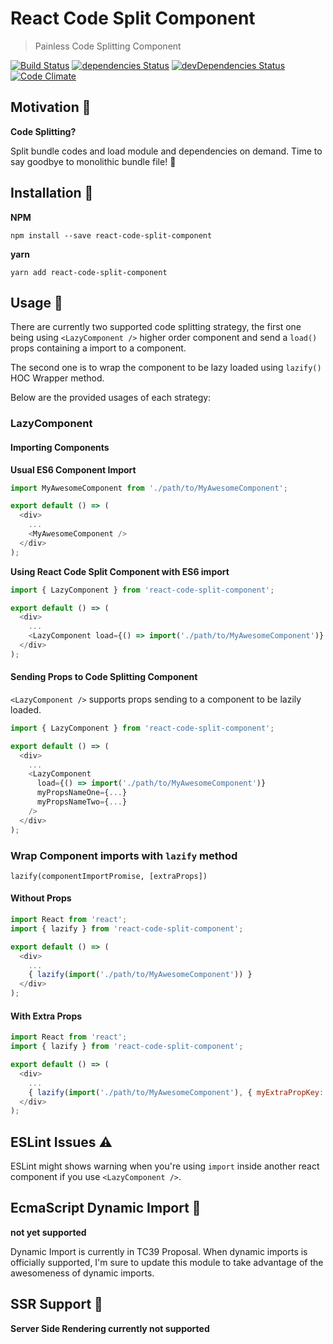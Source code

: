 # React Code Split Component
> Painless Code Splitting Component

[![Build Status](https://travis-ci.org/adhywiranata/react-code-split-component.svg?branch=master)](https://travis-ci.org/adhywiranata/react-code-split-component)
[![dependencies Status](https://david-dm.org/adhywiranata/react-code-split-component/status.png)](https://david-dm.org/adhywiranata/react-code-split-component)
[![devDependencies Status](https://david-dm.org/adhywiranata/react-code-split-component/dev-status.svg)](https://david-dm.org/adhywiranata/react-code-split-component?type=dev)
[![Code Climate](https://codeclimate.com/github/adhywiranata/react-code-split-component/badges/gpa.svg)](https://codeclimate.com/github/adhywiranata/react-code-split-component)

## Motivation 💪

__Code Splitting?__

Split bundle codes and load module and dependencies on demand. Time to say goodbye to monolithic bundle file! 👋

## Installation 👷
**NPM**
```
npm install --save react-code-split-component
```
**yarn**
```
yarn add react-code-split-component
```

## Usage 🔧
There are currently two supported code splitting strategy, the first one being using ``<LazyComponent />`` higher order component and send a ``load()`` props containing a import to a component.

The second one is to wrap the component to be lazy loaded using ``lazify()`` HOC Wrapper method.

Below are the provided usages of each strategy:

### LazyComponent

#### Importing Components

__Usual ES6 Component Import__

```javascript
import MyAwesomeComponent from './path/to/MyAwesomeComponent';

export default () => (
  <div>
    ...
    <MyAwesomeComponent />
  </div>
);
```

__Using React Code Split Component with ES6 import__

```javascript
import { LazyComponent } from 'react-code-split-component';

export default () => (
  <div>
    ...
    <LazyComponent load={() => import('./path/to/MyAwesomeComponent')} />
  </div>
);
```

#### Sending Props to Code Splitting Component
``<LazyComponent />`` supports props sending to a component to be lazily loaded.

```javascript
import { LazyComponent } from 'react-code-split-component';

export default () => (
  <div>
    ...
    <LazyComponent
      load={() => import('./path/to/MyAwesomeComponent')}
      myPropsNameOne={...}
      myPropsNameTwo={...}
    />
  </div>
);
```

### Wrap Component imports with ``lazify`` method

``
lazify(componentImportPromise, [extraProps])
``

#### Without Props
```javascript
import React from 'react';
import { lazify } from 'react-code-split-component';

export default () => (
  <div>
    ...
    { lazify(import('./path/to/MyAwesomeComponent')) }
  </div>
);
```

#### With Extra Props
```javascript
import React from 'react';
import { lazify } from 'react-code-split-component';

export default () => (
  <div>
    ...
    { lazify(import('./path/to/MyAwesomeComponent'), { myExtraPropKey: 'hi!'}) }
  </div>
);
```

## ESLint Issues ⚠️
ESLint might shows warning when you're using ``import`` inside another react component if you use ``<LazyComponent />``.

## EcmaScript Dynamic Import 🎵

**not yet supported**

Dynamic Import is currently in TC39 Proposal. When dynamic imports is officially supported, I'm sure to update this module to take advantage of the awesomeness of dynamic imports.

## SSR Support 🔬

**Server Side Rendering currently not supported**
